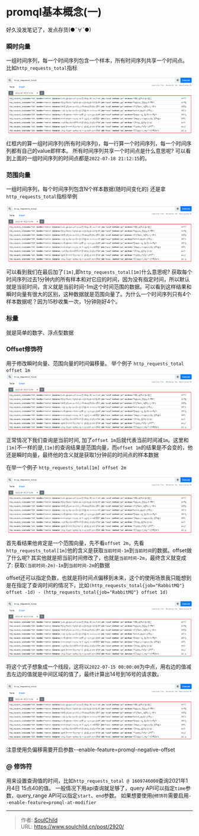 # promql基本概念(一)

<!--more-->
好久没发笔记了，发点存货(●ˇ∀ˇ●)
### 瞬时向量
一组时间序列，每一个时间序列包含一个样本，所有时间序列共享一个时间点。
比如`http_requests_total`指标

![42009-exx1t4nz5w.png](images/1288747208.png)

红框内的算一组时间序列(所有时间序列)，每一行算一个时间序列，每一个时间序列都有自己的value即样本。
所有时间序列共享一个时间点是什么意思呢? 可以看到上面的一组时间序列的时间点都是`2022-07-18 21:12:15`的。


### 范围向量
一组时间序列，每个时间序列包含N个样本数据(随时间变化的)
还是拿`http_requests_total`指标举例

![46134-6267onrxtjw.png](images/1288747208.png)

可以看到我们在最后加了`[1m]`,即`http_requests_total[1m]`什么意思呢?
获取每个时间序列过去1分钟内的所有样本和对它应的时间，因为没有指定时间，所以默认就是当前时间，含义就是当前时间-1m这个时间范围的数据。可以看到这样结果和瞬时向量有很大的区别，这种数据就是范围向量了。为什么一个时间序列只有4个样本数据呢？因为15秒收集一次，1分钟刚好4个。

### 标量
就是简单的数字、浮点型数据

### Offset修饰符
用于修改瞬时向量、范围向量的时间偏移量。
举个例子
`http_requests_total offset 1m`
![33556-8u1smsk7a1e.png](images/1288747208.png)

正常情况下我们查询是当前时间,  加了`offset 1m`后就代表当前时间减`1m`。这里和`[1m]`不一样的是,`[1m]`的查询结果是范围向量，而`offset 1m`的结果是不会变的，他还是瞬时向量，最终他的含义就是获取1分钟前的时间点的样本数据

在举一个例子
`http_requests_total[1m] offset 2m`

![78122-gb5xr85alv4.png](images/1288747208.png)

首先看结果他肯定是一个范围向量，先不看`offset 2m`，先看`http_requests_total[1m]`他的含义是获取`当前时间-1m`到`当前时间`的数据。offset做了什么呢? 其实他就是把当前时间修改了，也就是`当前时间-2m`，最终含义就变成了:
获取`(当前时间-2m)-1m`到`当前时间-2m`的数据

offset还可以指定负数，也就是将时间点偏移到未来，这个的使用场景我只能想到是在指定了查询时间的情况下，比如`(http_requests_total{job="RabbitMQ"} offset -1d) - (http_requests_total{job="RabbitMQ"} offset 1d)`

![06983-4wset9fq927.png](images/1288747208.png)

将这个式子想象成一个线段，这将以`2022-07-15 00:00:00`为中点，用右边的值减去左边的值就是中间区域的值了，最终计算出14号到16号的请求数。

![44501-fblz2hr0ds9.png](images/1288747208.png)

注意使用负偏移需要开启参数--enable-feature=promql-negative-offset

### @ 修饰符
用来设置查询值的时间，比如`http_requests_total @ 1609746000`查询2021年1月4日 15点40的值。
一般情况下用api查询就足够了，query API可以指定`time`参数，query_range API可以指定`start`、`end`参数。
如果想要使用`@修饰符`需要启用`--enable-feature=promql-at-modifier`



---

> 作者: [SoulChild](https://www.soulchild.cn)  
> URL: https://www.soulchild.cn/post/2920/  

